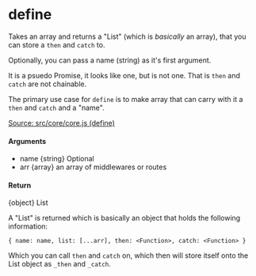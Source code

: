 # define

Takes an array and returns a "List" (which is _basically_ an array), that you can store a `then` and `catch` to.

Optionally, you can pass a name (string) as it's first argument. 

It is a psuedo Promise, it looks like one, but is not one. That is `then` and `catch` are not chainable.

The primary use case for `define` is to make array that can carry with it a `then` and `catch` and a "name".

[Source: src/core/core.js (define)](../../src/core/core.js#L223)

#### Arguments
* name {string} Optional
* arr {array} an array of middlewares or routes

#### Return
{object} List

A "List" is returned which is basically an object that holds the following information:

`{ name: name, list: [...arr], then: <Function>, catch: <Function> }`

Which you can call `then` and `catch` on, which then will store itself onto the List object as `_then` and `_catch`.

